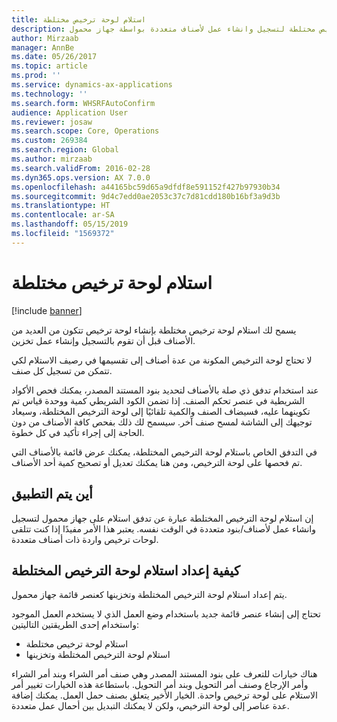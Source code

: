 ```yaml
---
title: استلام لوحة ترخيص مختلطة
description: يصف هذا الموضوع كيفية استخدام استلام لوحة ترخيص مختلطة‬ لتسجيل وانشاء عمل لأصناف متعددة بواسطة جهاز محمول.
author: Mirzaab
manager: AnnBe
ms.date: 05/26/2017
ms.topic: article
ms.prod: ''
ms.service: dynamics-ax-applications
ms.technology: ''
ms.search.form: WHSRFAutoConfirm
audience: Application User
ms.reviewer: josaw
ms.search.scope: Core, Operations
ms.custom: 269384
ms.search.region: Global
ms.author: mirzaab
ms.search.validFrom: 2016-02-28
ms.dyn365.ops.version: AX 7.0.0
ms.openlocfilehash: a44165bc59d65a9dfdf8e591152f427b97930b34
ms.sourcegitcommit: 9d4c7edd0ae2053c37c7d81cdd180b16bf3a9d3b
ms.translationtype: HT
ms.contentlocale: ar-SA
ms.lasthandoff: 05/15/2019
ms.locfileid: "1569372"
---
```

# <a name="mixed-license-plate-receiving"></a>استلام لوحة ترخيص مختلطة

[!include [banner](../includes/banner.md)]

يسمح لك استلام لوحة ترخيص مختلطة بإنشاء لوحة ترخيص تتكون من العديد من الأصناف قبل أن تقوم بالتسجيل وإنشاء عمل تخزين. 

لا تحتاج لوحة الترخيص المكونة من عدة أصناف إلى تقسيمها في رصيف الاستلام لكي تتمكن من تسجيل كل صنف. 

عند استخدام تدفق ذي صلة بالأصناف لتحديد بنود المستند المصدر، يمكنك فحص الأكواد الشريطية في عنصر تحكم الصنف. إذا تضمن الكود الشريطي كمية ووحدة قياس تم تكوينهما عليه، فسيضاف الصنف والكمية تلقائيًا إلى لوحة الترخيص المختلطة، وسيعاد توجيهك إلى الشاشة لمسح صنف آخر. سيسمح لك ذلك بفحص كافة الأصناف من دون الحاجة إلى إجراء تأكيد في كل خطوة. 

في التدفق الخاص باستلام لوحة الترخيص المختلطة، يمكنك عرض قائمة بالأصناف التي تم فحصها على لوحة الترخيص، ومن هنا يمكنك تعديل أو تصحيح كمية أحد الأصناف.

## <a name="where-it-applies"></a>أين يتم التطبيق

إن استلام لوحة الترخيص المختلطة‬ عبارة عن تدفق استلام على جهاز محمول لتسجيل وانشاء عمل لأصناف/بنود متعددة في الوقت نفسه. يعتبر هذا الأمر مفيدًا إذا كنت تتلقى لوحات ترخيص واردة ذات أصناف متعددة. 

## <a name="how-to-set-up-mixed-license-plate-receiving"></a>كيفية إعداد استلام ‏‫لوحة الترخيص‬ المختلطة
يتم إعداد استلام ‏‫لوحة الترخيص‬ المختلطة وتخزينها كعنصر قائمة جهاز محمول.

تحتاج إلى إنشاء عنصر قائمة جديد باستخدام وضع العمل الذي لا يستخدم العمل الموجود واستخدام إحدى الطريقتين التاليتين:

- استلام لوحة ترخيص مختلطة
- استلام ‏‫لوحة الترخيص‬ المختلطة وتخزينها

هناك خيارات للتعرف على بنود المستند المصدر وهي صنف أمر الشراء وبند أمر الشراء وأمر الإرجاع‬ وصنف أمر التحويل‬ وبند أمر التحويل. باستطاعة هذه الخيارات تغيير أمر الاستلام على لوحة ترخيص واحدة. الخيار الأخير يتعلق بصنف حمل العمل. يمكنك إضافة عدة عناصر إلى لوحة الترخيص، ولكن لا يمكنك التبديل بين أحمال عمل متعددة.
